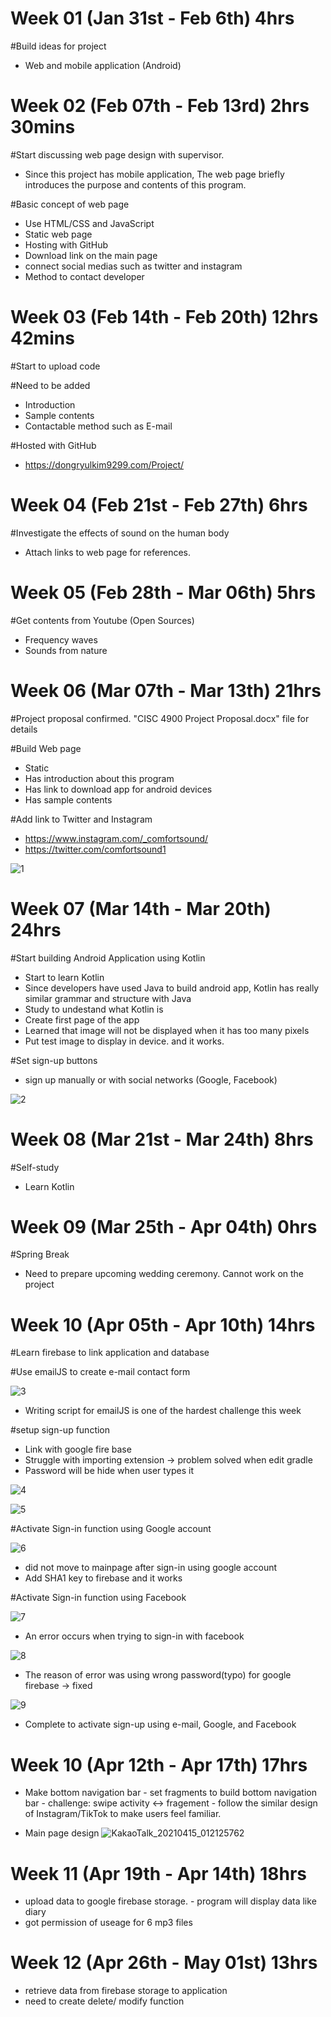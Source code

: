 # Week 01 (Jan 31st - Feb 6th) 4hrs

  #Build ideas for project
  
   - Web and mobile application (Android)
  
# Week 02 (Feb 07th - Feb 13rd) 2hrs 30mins

  #Start discussing web page design with supervisor.
   
   - Since this project has mobile application, 
     The web page briefly introduces the purpose and contents of this program.
    
  #Basic concept of web page
   
   - Use HTML/CSS and JavaScript
   - Static web page
   - Hosting with GitHub
   - Download link on the main page
   - connect social medias such as twitter and instagram
   - Method to contact developer
  
# Week 03 (Feb 14th - Feb 20th) 12hrs 42mins

  #Start to upload code
  
  #Need to be added
  
   - Introduction
   - Sample contents
   - Contactable method such as E-mail
    
   #Hosted with GitHub
   
   - https://dongryulkim9299.com/Project/

# Week 04 (Feb 21st - Feb 27th) 6hrs
  
  #Investigate the effects of sound on the human body
  - Attach links to web page for references.

# Week 05 (Feb 28th - Mar 06th) 5hrs

  #Get contents from Youtube (Open Sources)
  
   - Frequency waves
   - Sounds from nature
  
# Week 06 (Mar 07th - Mar 13th) 21hrs

  #Project proposal confirmed. "CISC 4900 Project Proposal.docx" file for details
    
  #Build Web page
  
   - Static
   - Has introduction about this program
   - Has link to download app for android devices
   - Has sample contents
    
   #Add link to Twitter and Instagram
   
   - https://www.instagram.com/_comfortsound/
   - https://twitter.com/comfortsound1
  
![1](https://user-images.githubusercontent.com/70281650/114285978-29c44f80-9a29-11eb-8a45-df0f03ae448d.PNG)
  
# Week 07 (Mar 14th - Mar 20th) 24hrs

   #Start building Android Application using Kotlin
   
   - Start to learn Kotlin
   - Since developers have used Java to build android app, Kotlin has really similar grammar and structure with Java
   - Study to undestand what Kotlin is
   - Create first page of the app
   - Learned that image will not be displayed when it has too many pixels
   - Put test image to display in device. and it works.
  
   #Set sign-up buttons 
    
   - sign up manually or with social networks (Google, Facebook)
  
  ![2](https://user-images.githubusercontent.com/70281650/114285980-2c26a980-9a29-11eb-83d9-a0027dd1440d.png)


# Week 08 (Mar 21st - Mar 24th) 8hrs

  #Self-study
  
   - Learn Kotlin
    

# Week 09 (Mar 25th - Apr 04th) 0hrs
  
  #Spring Break
  
   - Need to prepare upcoming wedding ceremony. Cannot work on the project
  
# Week 10 (Apr 05th - Apr 10th) 14hrs

  #Learn firebase to link application and database
  
  #Use emailJS to create e-mail contact form
  
 ![3](https://user-images.githubusercontent.com/70281650/114285983-2df06d00-9a29-11eb-8964-ebfb3f31fa77.PNG)
   - Writing script for emailJS is one of the hardest challenge this week
  
  #setup sign-up function
   - Link with google fire base
   - Struggle with importing extension -> problem solved when edit gradle
   - Password will be hide when user types it
   
  ![4](https://user-images.githubusercontent.com/70281650/114285984-2e890380-9a29-11eb-8796-46b9642d71fd.png)
  
  ![5](https://user-images.githubusercontent.com/70281650/114285985-2fba3080-9a29-11eb-8881-70234fd2ae8a.PNG)
  
  
  #Activate Sign-in function using Google account
  
  ![6](https://user-images.githubusercontent.com/70281650/114285986-30eb5d80-9a29-11eb-90d7-b655b2bb63b0.png)
  
   - did not move to mainpage after sign-in using google account
   - Add SHA1 key to firebase and it works



  #Activate Sign-in function using Facebook
  
  
  ![7](https://user-images.githubusercontent.com/70281650/114285987-334db780-9a29-11eb-8f01-49d2b4655eb9.png)
    
   - An error occurs when trying to sign-in with facebook
  
  ![8](https://user-images.githubusercontent.com/70281650/114285988-33e64e00-9a29-11eb-8123-5e2dd3fb5612.png)
   
   - The reason of error was using wrong password(typo) for google firebase -> fixed
 
  ![9](https://user-images.githubusercontent.com/70281650/114285989-35177b00-9a29-11eb-9944-d38d21779f53.PNG)
  
   - Complete to activate sign-up using e-mail, Google, and Facebook


  # Week 10 (Apr 12th - Apr 17th) 17hrs
   - Make bottom navigation bar
    - set fragments to build bottom navigation bar
    - challenge: swipe activity <-> fragement
    - follow the similar design of Instagram/TikTok to make users feel familiar.
   
   - Main page design
  ![KakaoTalk_20210415_012125762](https://user-images.githubusercontent.com/70281650/114817966-efd8ad80-9d88-11eb-88a9-a61beb1a5ff8.jpg)


  # Week 11 (Apr 19th - Apr 14th) 18hrs
   - upload data to google firebase storage.
    - program will display data like diary
   - got permission of useage for 6 mp3 files
  
  # Week 12 (Apr 26th - May 01st) 13hrs
   - retrieve data from firebase storage to application
   - need to create delete/ modify function 

  











  
